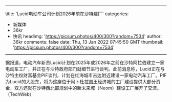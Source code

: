 
---
title: 'Lucid电动车公司计划2026年前在沙特建厂'
categories: 
 - 新媒体
 - 36kr
 - 快讯
headimg: 'https://picsum.photos/400/300?random=7534'
author: 36kr
comments: false
date: Thu, 13 Jan 2022 07:45:50 GMT
thumbnail: 'https://picsum.photos/400/300?random=7534'
---

<div>   
据报道，电动汽车新贵Lucid计划在2025年或2026年之前在沙特阿拉伯建立一家电动车工厂，并正在与沙特政府部门就细节进行谈判。此前消息称，Lucid正在与沙特主权财富基金PIF谈判，计划在红海城市吉达附近建设一家电动汽车工厂。PIF为Lucid的大股东，将为这座位于阿卜杜拉国王经济城的工厂建设提供大部分资金，双方还就在沙特西北部规划中的新未来城（Neom）建设工厂展开了交流。（TechWeb）  
</div>
            